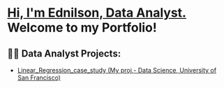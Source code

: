 
<h1><a href="https://linkedin.com/in/arlindo-almada-67986427">Hi, I'm Ednilson, Data Analyst.<br/> </a> Welcome to my Portfolio! </h1>

<h2>👨‍💻 Data Analyst Projects:</h2>


- [Linear_Regression_case_study (My proj,- Data Science, University of San Francisco)](https://github.com/EdnilsonChiambo/EdnilsonChiambo/blob/main/casestudy2_sol.Rmd)
